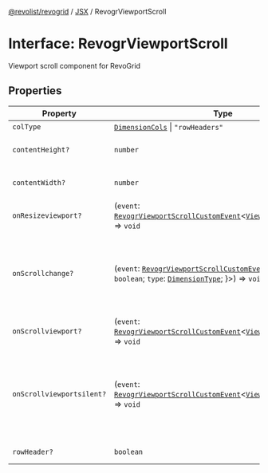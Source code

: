 [@revolist/revogrid](README.md) / [JSX](Namespace.JSX.md) / RevogrViewportScroll

# Interface: RevogrViewportScroll

Viewport scroll component for RevoGrid

## Properties

| Property | Type | Description | Defined in |
| ------ | ------ | ------ | ------ |
| `colType` | [`DimensionCols`](TypeAlias.DimensionCols.md) \| `"rowHeaders"` | - | [src/components.d.ts:2204](https://github.com/revolist/revogrid/blob/3cf03d1039e53d8581c1791130c13324e129dd40/src/components.d.ts#L2204) |
| `contentHeight?` | `number` | Height of inner content | [src/components.d.ts:2208](https://github.com/revolist/revogrid/blob/3cf03d1039e53d8581c1791130c13324e129dd40/src/components.d.ts#L2208) |
| `contentWidth?` | `number` | Width of inner content | [src/components.d.ts:2212](https://github.com/revolist/revogrid/blob/3cf03d1039e53d8581c1791130c13324e129dd40/src/components.d.ts#L2212) |
| `onResizeviewport?` | (`event`: [`RevogrViewportScrollCustomEvent`](Interface.RevogrViewportScrollCustomEvent.md)\<[`ViewPortResizeEvent`](TypeAlias.ViewPortResizeEvent.md)\>) => `void` | Viewport resize | [src/components.d.ts:2216](https://github.com/revolist/revogrid/blob/3cf03d1039e53d8581c1791130c13324e129dd40/src/components.d.ts#L2216) |
| `onScrollchange?` | (`event`: [`RevogrViewportScrollCustomEvent`](Interface.RevogrViewportScrollCustomEvent.md)\<\{ `hasScroll`: `boolean`; `type`: [`DimensionType`](TypeAlias.DimensionType.md); \}\>) => `void` | Triggered on scroll change, can be used to get information about scroll visibility | [src/components.d.ts:2220](https://github.com/revolist/revogrid/blob/3cf03d1039e53d8581c1791130c13324e129dd40/src/components.d.ts#L2220) |
| `onScrollviewport?` | (`event`: [`RevogrViewportScrollCustomEvent`](Interface.RevogrViewportScrollCustomEvent.md)\<[`ViewPortScrollEvent`](TypeAlias.ViewPortScrollEvent.md)\>) => `void` | Before scroll event | [src/components.d.ts:2227](https://github.com/revolist/revogrid/blob/3cf03d1039e53d8581c1791130c13324e129dd40/src/components.d.ts#L2227) |
| `onScrollviewportsilent?` | (`event`: [`RevogrViewportScrollCustomEvent`](Interface.RevogrViewportScrollCustomEvent.md)\<[`ViewPortScrollEvent`](TypeAlias.ViewPortScrollEvent.md)\>) => `void` | Silently scroll to coordinate Made to align negative coordinates for mobile devices | [src/components.d.ts:2231](https://github.com/revolist/revogrid/blob/3cf03d1039e53d8581c1791130c13324e129dd40/src/components.d.ts#L2231) |
| `rowHeader?` | `boolean` | Enable row header | [src/components.d.ts:2235](https://github.com/revolist/revogrid/blob/3cf03d1039e53d8581c1791130c13324e129dd40/src/components.d.ts#L2235) |
